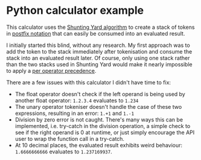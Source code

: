 # Python calculator example

This calculator uses the [Shunting Yard algorithm](https://en.wikipedia.org/wiki/Shunting_yard_algorithm) to create a stack of tokens in [postfix notation](https://en.wikipedia.org/wiki/Reverse_Polish_notation) that can easily be consumed into an evaluated result.

I initially started this blind, without any research. My first approach was to add the token to the stack immediately after tokenisation and consume the stack into an evaluated result later. Of course, only using one stack rather than the two stacks used in Shunting Yard would make it nearly impossible to apply a [per operator precedence](https://en.wikipedia.org/wiki/Order_of_operations).

There are a few issues with this calculator I didn't have time to fix:

- The float operator doesn't check if the left operand is being used by another float operator: `1.2.3.4` evaluates to `1.234`
- The unary operator tokeniser doesn't handle the case of these two expressions, resulting in an error: `1.+1` and `1.-1`
- Division by zero error is not caught. There's many ways this can be implemented, i.e. try-catch in the division operation, a simple check to see if the right operand is 0 at runtime, or just simply encourage the API user to wrap the function call in a try-catch.
- At 10 decimal places, the evaluated result exhibits weird behaviour: `1.6666666666` evaluates to `1.237169937`.
